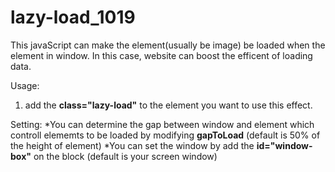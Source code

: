 # lazy-load_1019

This javaScript can make the element(usually be image) be loaded when the element in window. In this case, website can boost the efficent of loading data.

Usage:
1. add the **class="lazy-load"** to the element you want to use this effect.

Setting:
*You can determine the gap between window and element which controll elememts to be loaded by modifying **gapToLoad** (default is 50% of the height of element)
*You can set the window by add the **id="window-box"** on the block (default is your screen window)
